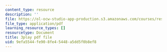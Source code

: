 ```yaml
---
content_type: resource
description: ''
file: https://ol-ocw-studio-app-production.s3.amazonaws.com/courses/res-18-005-highlights-of-calculus-spring-2010/9efa5544fe908fe45448a5dd5f0b8ef8_oo1ZZlvT2LQ.pdf
file_type: application/pdf
learning_resource_types: []
resourcetype: Document
title: 3play pdf file
uid: 9efa5544-fe90-8fe4-5448-a5dd5f0b8ef8
---
```

